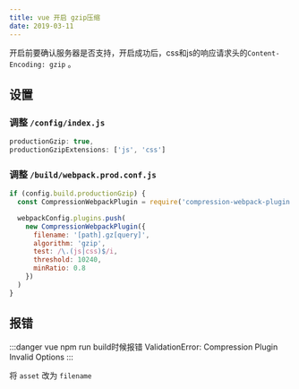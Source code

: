 ```yaml
---
title: vue 开启 gzip压缩
date: 2019-03-11
---
```


<!-- more -->

开启前要确认服务器是否支持，开启成功后，css和js的响应请求头的`Content-Encoding: gzip` 。

## 设置

### 调整 `/config/index.js` 

```js
productionGzip: true,
productionGzipExtensions: ['js', 'css']
```
### 调整 `/build/webpack.prod.conf.js` 

```js
if (config.build.productionGzip) {
  const CompressionWebpackPlugin = require('compression-webpack-plugin')

  webpackConfig.plugins.push(
    new CompressionWebpackPlugin({
      filename: '[path].gz[query]',
      algorithm: 'gzip',
      test: /\.(js|css)$/i,
      threshold: 10240,
      minRatio: 0.8
    })
  )
}
```

## 报错

:::danger
vue npm run build时候报错 ValidationError: Compression Plugin Invalid Options
:::

将 `asset` 改为 `filename`